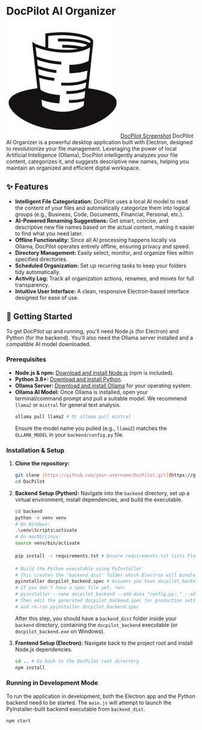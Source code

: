 # DocPilot AI Organizer

![DocPilot Logo](assets/logo.jpg) [DocPilot Screenshot](assets/screenshot.jpg) DocPilot AI Organizer is a powerful desktop application built with Electron, designed to revolutionize your file management. Leveraging the power of local Artificial Intelligence (Ollama), DocPilot intelligently analyzes your file content, categorizes it, and suggests descriptive new names, helping you maintain an organized and efficient digital workspace.

## ✨ Features

* **Intelligent File Categorization:** DocPilot uses a local AI model to read the content of your files and automatically categorize them into logical groups (e.g., Business, Code, Documents, Financial, Personal, etc.).
* **AI-Powered Renaming Suggestions:** Get smart, concise, and descriptive new file names based on the actual content, making it easier to find what you need later.
* **Offline Functionality:** Since all AI processing happens locally via Ollama, DocPilot operates entirely offline, ensuring privacy and speed.
* **Directory Management:** Easily select, monitor, and organize files within specified directories.
* **Scheduled Organization:** Set up recurring tasks to keep your folders tidy automatically.
* **Activity Log:** Track all organization actions, renames, and moves for full transparency.
* **Intuitive User Interface:** A clean, responsive Electron-based interface designed for ease of use.

## 🚀 Getting Started

To get DocPilot up and running, you'll need Node.js (for Electron) and Python (for the backend). You'll also need the Ollama server installed and a compatible AI model downloaded.

### Prerequisites

* **Node.js & npm:** [Download and install Node.js](https://nodejs.org/en/download/) (npm is included).
* **Python 3.8+:** [Download and install Python](https://www.python.org/downloads/).
* **Ollama Server:** [Download and install Ollama](https://ollama.com/download) for your operating system.
* **Ollama AI Model:** Once Ollama is installed, open your terminal/command prompt and pull a suitable model. We recommend `llama2` or `mistral` for general text analysis.
    ```bash
    ollama pull llama2 # Or ollama pull mistral
    ```
    Ensure the model name you pulled (e.g., `llama2`) matches the `OLLAMA_MODEL` in your `backend/config.py` file.

### Installation & Setup

1.  **Clone the repository:**
    ```bash
    git clone [https://github.com/your-username/DocPilot.git](https://github.com/your-username/DocPilot.git) # Replace with your repo URL
    cd DocPilot
    ```

2.  **Backend Setup (Python):**
    Navigate into the `backend` directory, set up a virtual environment, install dependencies, and build the executable.

    ```bash
    cd backend
    python -m venv venv
    # On Windows:
    .\venv\Scripts\activate
    # On macOS/Linux:
    source venv/bin/activate

    pip install -r requirements.txt # Ensure requirements.txt lists Flask, Ollama, etc.

    # Build the Python executable using PyInstaller
    # This creates the 'backend_dist' folder which Electron will bundle
    pyinstaller docpilot_backend.spec # Assumes you have docpilot_backend.spec created
    # If you don't have a spec file yet, run:
    # pyinstaller --name docpilot_backend --add-data "config.py:." --add-data "ollama_handler.py:." app.py
    # Then edit the generated docpilot_backend.spec for production settings (console=False, etc.)
    # and re-run pyinstaller docpilot_backend.spec
    ```
    After this step, you should have a `backend_dist` folder inside your `backend` directory, containing the `docpilot_backend` executable (or `docpilot_backend.exe` on Windows).

3.  **Frontend Setup (Electron):**
    Navigate back to the project root and install Node.js dependencies.

    ```bash
    cd .. # Go back to the DocPilot root directory
    npm install
    ```

### Running in Development Mode

To run the application in development, both the Electron app and the Python backend need to be started. The `main.js` will attempt to launch the PyInstaller-built backend executable from `backend_dist`.

```bash
npm start
